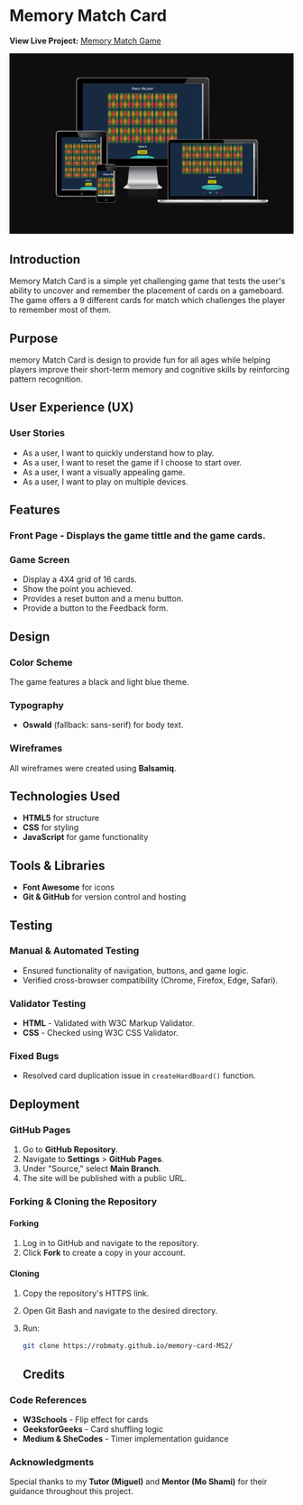 # Memory Match Card

**View Live Project:** [Memory Match Game](https://robmaty.github.io/memory-card-MS2/)

![screenshot](assets/readme.img/responsive.png)

## Introduction
Memory Match Card is a simple yet challenging game that tests the user's ability to uncover and remember the placement of cards on a gameboard. The game offers a 9 different cards for match which challenges the player to remember most of them.

## Purpose
memory Match Card is design to provide fun for all ages while helping players improve their short-term memory and cognitive skills by reinforcing pattern recognition.

## User Experience (UX) 
### User Stories
- As a user, I want to quickly understand how to play.
- As a user, I want to reset the game if I choose to start over.
- As a user, I want a visually appealing game.
- As a user, I want to play on multiple devices.

## Features
### **Front Page** - Displays the game tittle and the game cards.

### Game Screen
- Display a 4X4 grid of 16 cards.
- Show the point you achieved.
- Provides a reset button and a menu button.
- Provide a button to the Feedback form.

## Design
### Color Scheme
The game features a black and light blue theme.

### Typography
- **Oswald** (fallback: sans-serif) for body text.

### Wireframes
All wireframes were created using **Balsamiq**.

## Technologies Used
- **HTML5** for structure
- **CSS** for styling
- **JavaScript** for game functionality

## Tools & Libraries
- **Font Awesome** for icons
- **Git & GitHub** for version control and hosting

## Testing
### Manual & Automated Testing
- Ensured functionality of navigation, buttons, and game logic.
- Verified cross-browser compatibility (Chrome, Firefox, Edge, Safari).

### Validator Testing
- **HTML** - Validated with W3C Markup Validator.
- **CSS** - Checked using W3C CSS Validator.

### Fixed Bugs
- Resolved card duplication issue in `createHardBoard()` function.

## Deployment 
### GitHub Pages
1. Go to **GitHub Repository**.
2. Navigate to **Settings** > **GitHub Pages**.
3. Under "Source," select **Main Branch**.
4. The site will be published with a public URL.

### Forking & Cloning the Repository
#### Forking
1. Log in to GitHub and navigate to the repository.
2. Click **Fork** to create a copy in your account.

#### Cloning
1. Copy the repository's HTTPS link.
2. Open Git Bash and navigate to the desired directory.
3. Run:
   ```sh
   git clone https://robmaty.github.io/memory-card-MS2/
   ```

   ## Credits
### Code References
- **W3Schools** - Flip effect for cards
- **GeeksforGeeks** - Card shuffling logic
- **Medium & SheCodes** - Timer implementation guidance

### Acknowledgments
Special thanks to my **Tutor (Miguel)** and **Mentor (Mo Shami)** for their guidance throughout this project.